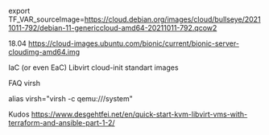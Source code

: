 export TF_VAR_sourceImage=https://cloud.debian.org/images/cloud/bullseye/20211011-792/debian-11-genericcloud-amd64-20211011-792.qcow2

18.04 https://cloud-images.ubuntu.com/bionic/current/bionic-server-cloudimg-amd64.img

IaC (or even EaC)
Libvirt
cloud-init
standart images

FAQ
virsh

alias virsh="virsh -c qemu:///system"


Kudos
https://www.desgehtfei.net/en/quick-start-kvm-libvirt-vms-with-terraform-and-ansible-part-1-2/



